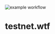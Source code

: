 ![example workflow](https://github.com/daniellehrner/testnet.wtf/actions/workflows/main.yml/badge.svg)

# testnet.wtf


